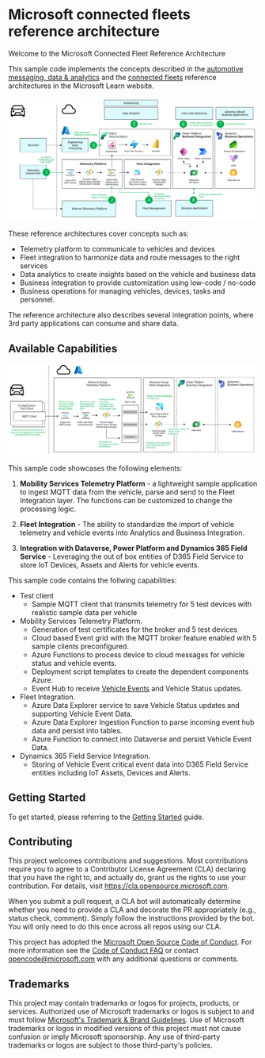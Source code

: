 # Microsoft connected fleets reference architecture

Welcome to the Microsoft Connected Fleet Reference Architecture

This sample code implements the concepts described in the [automotive messaging, data & analytics](https://learn.microsoft.com/azure/event-grid/mqtt-automotive-connectivity-and-data-solution) and the [connected fleets](https://learn.microsoft.com/azure/architecture/industries/automotive/automotive-connected-fleets) reference architectures  in the Microsoft Learn website.

![High Level Architecture](./docs/images/high-level-architecture.svg)

These reference architectures cover concepts such as:

- Telemetry platform to communicate to vehicles and devices
- Fleet integration to harmonize data and route messages to the right services
- Data analytics to create insights based on the vehicle and business data
- Business integration to provide customization using low-code / no-code
- Business operations for managing vehicles, devices, tasks and personnel.

The reference architecture also describes several integration points, where 3rd party applications can consume and share data.

## Available Capabilities

![High Level Architecture](./docs/images/capabilities-overview.svg)

This sample code showcases the following elements:

1. **Mobility Services Telemetry Platform** - a lightweight sample application to ingest MQTT data from the vehicle, parse and send to the Fleet Integration layer. The functions can be customized to change the processing logic.

1. **Fleet Integration** - The ability to standardize the import of vehicle telemetry and vehicle events into Analytics and Business Integration.

1. **Integration with Dataverse, Power Platform and Dynamics 365 Field Service** - Leveraging the out of box entities of D365 Field Service to store IoT Devices, Assets and Alerts for vehicle events.

This sample code contains the follwing capabilities:

- Test client
  - Sample MQTT client that transmits telemetry for 5 test devices with realistic sample data per vehicle
- Mobility Services Telemetry Platform. 
  - Generation of test certificates for the broker and 5 test devices
  - Cloud based Event grid with the MQTT broker feature enabled with 5 sample clients preconfigured.
  - Azure Functions to process device to cloud messages for vehicle status and vehicle events.
  - Deployment script templates to create the dependent components Azure.
  - Event Hub to receive [Vehicle Events](./docs/EventMessages.md) and Vehicle Status updates.
- Fleet Integration.
  - Azure Data Explorer service to save Vehicle Status updates and supporting Vehicle Event Data.
  - Azure Data Explorer Ingestion Function to parse incoming event hub data and persist into tables.
  - Azure Function to connect into Dataverse and persist Vehicle Event Data.  
- Dynamics 365 Field Service Integration.
  - Storing of Vehicle Event critical event data into D365 Field Service entities including IoT Assets, Devices and Alerts.

## Getting Started

To get started, please referring to the [Getting Started](./docs/GettingStarted.md) guide.

## Contributing

This project welcomes contributions and suggestions.  Most contributions require you to agree to a
Contributor License Agreement (CLA) declaring that you have the right to, and actually do, grant us
the rights to use your contribution. For details, visit https://cla.opensource.microsoft.com.

When you submit a pull request, a CLA bot will automatically determine whether you need to provide
a CLA and decorate the PR appropriately (e.g., status check, comment). Simply follow the instructions
provided by the bot. You will only need to do this once across all repos using our CLA.

This project has adopted the [Microsoft Open Source Code of Conduct](https://opensource.microsoft.com/codeofconduct/).
For more information see the [Code of Conduct FAQ](https://opensource.microsoft.com/codeofconduct/faq/) or
contact [opencode@microsoft.com](mailto:opencode@microsoft.com) with any additional questions or comments.

## Trademarks

This project may contain trademarks or logos for projects, products, or services. Authorized use of Microsoft trademarks or logos is subject to and must follow [Microsoft's Trademark & Brand Guidelines](https://www.microsoft.com/legal/intellectualproperty/trademarks/usage/general).
Use of Microsoft trademarks or logos in modified versions of this project must not cause confusion or imply Microsoft sponsorship.
Any use of third-party trademarks or logos are subject to those third-party's policies.
